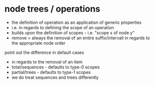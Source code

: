 
# node trees / operations
- the definition of operation as an application of generic properties
- i.e. in regards to defining the scope of an operation
- builds upon the definition of scopes - i.e. "scope x of node y"
- remove = always the removal of an entire suffix/intervall
  in regards to the appropriate node order

point out the difference in default cases
- in regards to the removal of an item
- total/sequences - defaults to type-0 scopes
- partial/trees - defaults to type-1 scopes
- we do treat sequences and trees differently

